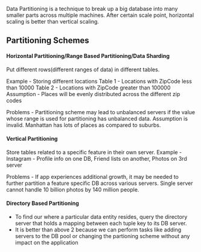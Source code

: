 Data Partitioning is a technique to break up a big database into many smaller parts across multiple machines.
After certain scale point, horizontal scaling is better than vertical scaling.

## Partitioning Schemes

#### Horizontal Partitioning/Range Based Partitioning/Data Sharding
Put different rows(different ranges of data) in different tables.

Example - Storing different locations
Table 1 - Locations with ZipCode less than 10000
Table 2 - Locations with ZipCode greater than 100000
Assumption - Places will be evenly distributed across the different zip codes

Problems - Partitioning scheme may lead to unbalanced servers if the value whose range is used for partitioning has unbalanced data. Assumption is invalid. Manhattan has lots of places as compared to suburbs.

#### Vertical Partitioning
Store tables related to a specific feature in their own server.
Example - Instagram - Profile info on one DB, Friend lists on another, Photos on 3rd server

Problems - If app experiences additional growth, it may be needed to further partition a feature specific DB across various servers. Single server cannot handle 10 billion photos by 140 million people.

#### Directory Based Partitioning
* To find our where a particular data entity resides, query the directory server that holds a mapping between each tuple key to its DB server. 
* It is better than above 2 because we can perform tasks like adding servers to the DB pool or changing the partioning scheme without any impact on the application






